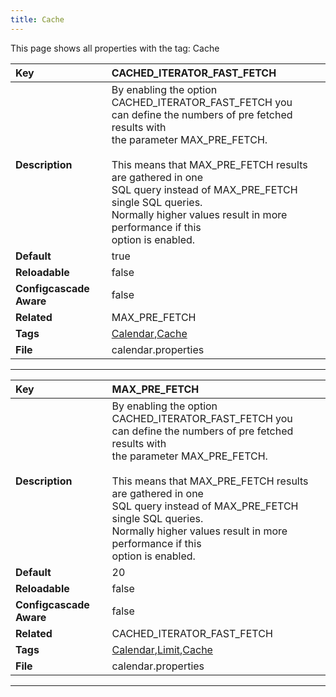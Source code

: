 ```yaml
---
title: Cache
---
```


This page shows all properties with the tag: Cache

| __Key__ | CACHED_ITERATOR_FAST_FETCH |
|:----------------|:--------|
| __Description__ | By enabling the option CACHED_ITERATOR_FAST_FETCH you<br>can define the numbers of pre fetched results with<br>the parameter MAX_PRE_FETCH.<br><br>This means that MAX_PRE_FETCH results are gathered in one<br>SQL query instead of MAX_PRE_FETCH single SQL queries.<br>Normally higher values result in more performance if this<br>option is enabled.<br> |
| __Default__ | true |
| __Reloadable__ | false |
| __Configcascade Aware__ | false |
| __Related__ | MAX_PRE_FETCH |
| __Tags__ | <a href="https://documentation.open-xchange.com/latest/middleware/configuration/tags/Calendar.html">Calendar</a>,<a href="https://documentation.open-xchange.com/latest/middleware/configuration/tags/Cache.html">Cache</a> |
| __File__ | calendar.properties |

---
| __Key__ | MAX_PRE_FETCH |
|:----------------|:--------|
| __Description__ | By enabling the option CACHED_ITERATOR_FAST_FETCH you<br>can define the numbers of pre fetched results with<br>the parameter MAX_PRE_FETCH.<br><br>This means that MAX_PRE_FETCH results are gathered in one<br>SQL query instead of MAX_PRE_FETCH single SQL queries.<br>Normally higher values result in more performance if this<br>option is enabled.<br> |
| __Default__ | 20 |
| __Reloadable__ | false |
| __Configcascade Aware__ | false |
| __Related__ | CACHED_ITERATOR_FAST_FETCH |
| __Tags__ | <a href="https://documentation.open-xchange.com/latest/middleware/configuration/tags/Calendar.html">Calendar</a>,<a href="https://documentation.open-xchange.com/latest/middleware/configuration/tags/Limit.html">Limit</a>,<a href="https://documentation.open-xchange.com/latest/middleware/configuration/tags/Cache.html">Cache</a> |
| __File__ | calendar.properties |

---
